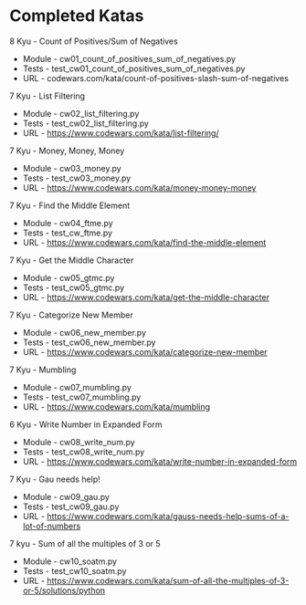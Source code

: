 # Completed Katas

8 Kyu - Count of Positives/Sum of Negatives
- Module - cw01_count_of_positives_sum_of_negatives.py
- Tests - test_cw01_count_of_positives_sum_of_negatives.py
- URL - codewars.com/kata/count-of-positives-slash-sum-of-negatives

7 Kyu - List Filtering
- Module - cw02_list_filtering.py
- Tests - test_cw02_list_filtering.py
- URL - https://www.codewars.com/kata/list-filtering/

7 Kyu - Money, Money, Money
- Module - cw03_money.py
- Tests - test_cw03_money.py
- URL - https://www.codewars.com/kata/money-money-money

7 Kyu - Find the Middle Element
- Module - cw04_ftme.py
- Tests - test_cw_ftme.py
- URL - https://www.codewars.com/kata/find-the-middle-element

7 Kyu - Get the Middle Character
- Module - cw05_gtmc.py
- Tests - test_cw05_gtmc.py
- URL - https://www.codewars.com/kata/get-the-middle-character

7 Kyu - Categorize New Member
- Module - cw06_new_member.py
- Tests - test_cw06_new_member.py
- URL - https://www.codewars.com/kata/categorize-new-member

7 Kyu - Mumbling
- Module - cw07_mumbling.py
- Tests - test_cw07_mumbling.py
- URL - https://www.codewars.com/kata/mumbling

6 Kyu - Write Number in Expanded Form
- Module - cw08_write_num.py
- Tests - test_cw08_write_num.py
- URL - https://www.codewars.com/kata/write-number-in-expanded-form

7 Kyu - Gau needs help!
- Module - cw09_gau.py
- Tests - test_cw09_gau.py
- URL - https://www.codewars.com/kata/gauss-needs-help-sums-of-a-lot-of-numbers

7 kyu - Sum of all the multiples of 3 or 5
- Module - cw10_soatm.py
- Tests - test_cw10_soatm.py
- URL - https://www.codewars.com/kata/sum-of-all-the-multiples-of-3-or-5/solutions/python